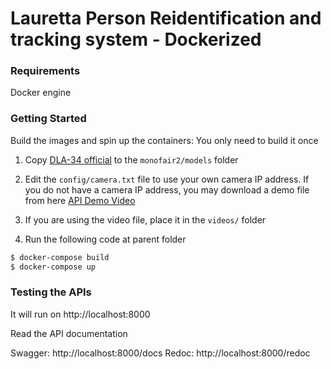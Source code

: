 # Lauretta Person Reidentification and tracking system - Dockerized


### Requirements

Docker engine

### Getting Started

Build the images and spin up the containers:
You only need to build it once

1. Copy  [DLA-34 official](https://drive.google.com/file/d/1iqRQjsG9BawIl8SlFomMg5iwkb6nqSpi/view) to the `monofair2/models` folder

2. Edit the `config/camera.txt` file to use your own camera IP address. If you do not have a camera IP address, you may download a demo file from here [API Demo Video](https://www.dropbox.com/s/0c4szm1q9x2a83m/fastapidemoclip.mp4?dl=0)
3. If you are using the video file, place it in the `videos/` folder
4. Run the following code at parent folder

```sh
$ docker-compose build
$ docker-compose up
```

### Testing the APIs

It will run on 
http://localhost:8000

Read the API documentation

Swagger: http://localhost:8000/docs
Redoc: http://localhost:8000/redoc


